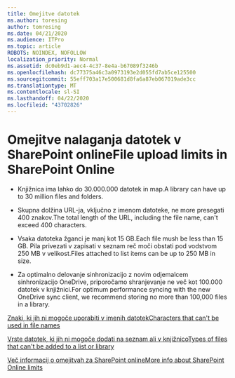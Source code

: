 ```yaml
---
title: Omejitve datotek
ms.author: toresing
author: tomresing
ms.date: 04/21/2020
ms.audience: ITPro
ms.topic: article
ROBOTS: NOINDEX, NOFOLLOW
localization_priority: Normal
ms.assetid: dc0eb9d1-aec4-4c37-8e4a-b67089f3246b
ms.openlocfilehash: dc77375a46c3a0973193e2d055fd7ab5ce125500
ms.sourcegitcommit: 55eff703a17e500681d8fa6a87eb067019ade3cc
ms.translationtype: MT
ms.contentlocale: sl-SI
ms.lasthandoff: 04/22/2020
ms.locfileid: "43702826"
---
```

# <a name="file-upload-limits-in-sharepoint-online"></a><span data-ttu-id="774d9-102">Omejitve nalaganja datotek v SharePoint online</span><span class="sxs-lookup"><span data-stu-id="774d9-102">File upload limits in SharePoint Online</span></span>

- <span data-ttu-id="774d9-103">Knjižnica ima lahko do 30.000.000 datotek in map.</span><span class="sxs-lookup"><span data-stu-id="774d9-103">A library can have up to 30 million files and folders.</span></span>
    
- <span data-ttu-id="774d9-104">Skupna dolžina URL-ja, vključno z imenom datoteke, ne more presegati 400 znakov.</span><span class="sxs-lookup"><span data-stu-id="774d9-104">The total length of the URL, including the file name, can't exceed 400 characters.</span></span>
    
- <span data-ttu-id="774d9-105">Vsaka datoteka žganci je manj kot 15 GB.</span><span class="sxs-lookup"><span data-stu-id="774d9-105">Each file mush be less than 15 GB.</span></span> <span data-ttu-id="774d9-106">Pila privezati v zapisati v seznam reč moči obstati pod vodstvom 250 MB v velikost.</span><span class="sxs-lookup"><span data-stu-id="774d9-106">Files attached to list items can be up to 250 MB in size.</span></span>
    
- <span data-ttu-id="774d9-107">Za optimalno delovanje sinhronizacijo z novim odjemalcem sinhronizacijo OneDrive, priporočamo shranjevanje ne več kot 100.000 datotek v knjižnici.</span><span class="sxs-lookup"><span data-stu-id="774d9-107">For optimum performance syncing with the new OneDrive sync client, we recommend storing no more than 100,000 files in a library.</span></span> 
    
[<span data-ttu-id="774d9-108">Znaki, ki jih ni mogoče uporabiti v imenih datotek</span><span class="sxs-lookup"><span data-stu-id="774d9-108">Characters that can't be used in file names</span></span>](https://go.microsoft.com/fwlink/?linkid=866430)
  
[<span data-ttu-id="774d9-109">Vrste datotek, ki jih ni mogoče dodati na seznam ali v knjižnico</span><span class="sxs-lookup"><span data-stu-id="774d9-109">Types of files that can't be added to a list or library</span></span>](https://go.microsoft.com/fwlink/?linkid=273757)
  
[<span data-ttu-id="774d9-110">Več informacij o omejitvah za SharePoint online</span><span class="sxs-lookup"><span data-stu-id="774d9-110">More info about SharePoint Online limits</span></span>](https://go.microsoft.com/fwlink/?linkid=271273)
  

